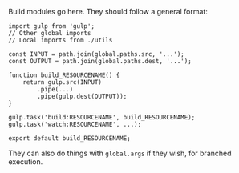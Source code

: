 Build modules go here. They should follow a general format:

```
import gulp from 'gulp';
// Other global imports
// Local imports from ./utils

const INPUT = path.join(global.paths.src, '...');
const OUTPUT = path.join(global.paths.dest, '...');

function build_RESOURCENAME() {
    return gulp.src(INPUT)
        .pipe(...)
        .pipe(gulp.dest(OUTPUT));
}

gulp.task('build:RESOURCENAME', build_RESOURCENAME);
gulp.task('watch:RESOURCENAME', ...);

export default build_RESOURCENAME;
```

They can also do things with `global.args` if they wish, for branched
execution.